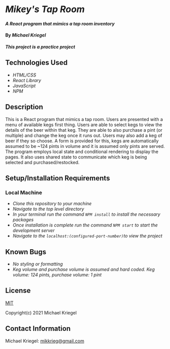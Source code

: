 # _Mikey's Tap Room_

#### _A React program that mimics a tap room inventory_

#### By _**Michael Kriegel**_

##### This project is a practice project

## Technologies Used

* _HTML/CSS_
* _React Library_
* _JavaScript_
* _NPM_

## Description

This is a React program that mimics a tap room. Users are presented with a menu of available kegs first thing. Users are able to select kegs to view the details of the beer within that keg. They are able to also purchase a pint (or multiple) and change the keg once it runs out. Users may also add a keg of beer if they so choose. A form is provided for this, kegs are automatically assumed to be ~124 pints in volume and it is assumed only pints are served. The program employs local state and conditional rendering to display the pages. It also uses shared state to communicate which keg is being selected and purchased/restocked. 

## Setup/Installation Requirements

### Local Machine
* _Clone this repository to your machine_
* _Navigate to the top level directory_
* _In your terminal run the command `NPM install` to install the necessary packages_
* _Once installation is complete run the command `NPM start` to start the development server_
* _Navigate to the `localhost:(configured-port-number)`to view the project_

## Known Bugs

* _No styling or formatting_
* _Keg volume and purchase volume is assumed and hard coded. Keg volume: 124 pints, purchase volume: 1 pint_

## License

[MIT](https://opensource.org/licenses/MIT)

Copyright(c) 2021 Michael Kriegel

## Contact Information

Michael Kriegel: mikkrieg@gmail.com
